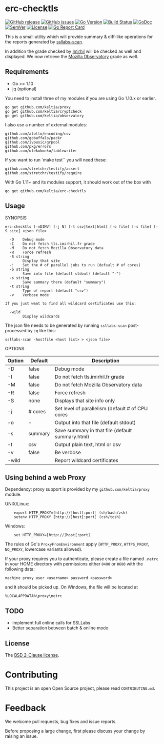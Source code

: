 erc-checktls
============

[![GitHub release](https://img.shields.io/github/release/keltia/erc-checktls.svg)](https://github.com/keltia/erc-checktls/releases) 
[![GitHub issues](https://img.shields.io/github/issues/keltia/erc-checktls.svg)](https://github.com/keltia/erc-checktls/issues)
[![Go Version](https://img.shields.io/badge/go-1.10-blue.svg)](https://golang.org/dl/)
[![Build Status](https://travis-ci.org/keltia/erc-checktls.svg?branch=master)](https://travis-ci.org/keltia/erc-checktls)
[![GoDoc](http://godoc.org/github.com/keltia/erc-checktls?status.svg)](http://godoc.org/github.com/keltia/erc-checktls)
[![SemVer](http://img.shields.io/SemVer/2.0.0.png)](https://semver.org/spec/v2.0.0.html)
[![License](https://img.shields.io/pypi/l/Django.svg)](https://opensource.org/licenses/BSD-2-Clause)
[![Go Report Card](https://goreportcard.com/badge/github.com/keltia/erc-checktls)](https://goreportcard.com/report/github.com/keltia/erc-checktls)

This is a small utility which will provide summary & diff-like operations for the reports generated by [ssllabs-scan](https://github.com/ssllabs/ssllabs-scan).

In addition the grade checked by [Imirhil](https://tls.imirhil.fr/) will be checked as well and displayed.  We now retrieve the [Mozilla Observatory](https://observatory.mozilla.org/) grade as well.

## Requirements

* Go >= 1.10
* jq (optional)

You need to install three of my modules if you are using Go 1.10.x or earlier.

    go get github.com/keltia/proxy
    go get github.com/keltia/cryptcheck
    go get github.com/keltia/observatory

I also use a number of external modules:

	github.com/atotto/encoding/csv
	github.com/gobuffalo/packr
	github.com/ivpusic/grpool
	github.com/pkg/errors
	github.com/olekukonko/tablewriter

If you want to run `make test`` you will need these:

	github.com/stretchr/testify/assert
	github.com/stretchr/testify/require

With Go 1.11+ and its modules support, it should work out of the box with

    go get github.com/keltia/erc-checktls

## Usage

SYNOPSIS
```
erc-checktls [-vDIMV] [-j N] [-t csv|text|html] [-o file] [-s file] [-S site] <json file>
  
  -D	Debug mode
  -I	Do not fetch tls.imirhil.fr grade
  -M	Do not fetch Mozilla Observatory data
  -R	Force refresh
  -S string
    	Display that site
  -j    Set the # of parallel jobs to run (default # of cores)
  -o string
    	Save into file (default stdout) (default "-")
  -s string
    	Save summary there (default "summary")
  -t string
    	Type of report (default "csv")
  -v	Verbose mode
  
If you just want to find all wildcard certificates use this:

  -wild
    	Display wildcards
```

The json file needs to be generated by running `ssllabs-scan` post-processed by `jq` like this:
 
```
ssllabs-scan -hostfile <host list> > <json file>
```

OPTIONS

| Option  | Default | Description|
| ------- |---------|------------|
| -D      | false   | Debug mode |
| -I      | false   | Do not fetch tls.imirhil.fr grade |
| -M      | false   | Do not fetch Mozilla Observatory data |
| -R      | false   | Force refresh |
| -S      | none    | Displays that site info only |
| -j      | # cores | Set level of parallelism (default # of CPU cores |
| -o      | -       | Output into that file (default stdout) |
| -s      | summary | Save summary in that file (default summary.html) |
| -t      | csv     | Output plain text, html or csv |
| -v      | false   | Be verbose |
| -wild   |         | Report wildcard certificates |

## Using behind a web Proxy

Dependency: proxy support is provided by my `github.com/keltia/proxy` module.

UNIX/Linux:

```
    export HTTP_PROXY=[http://]host[:port] (sh/bash/zsh)
    setenv HTTP_PROXY [http://]host[:port] (csh/tcsh)
```

Windows:

```
    set HTTP_PROXY=[http://]host[:port]
```

The rules of Go's `ProxyFromEnvironment` apply (`HTTP_PROXY`, `HTTPS_PROXY`, `NO_PROXY`, lowercase variants allowed).

If your proxy requires you to authenticate, please create a file named `.netrc` in your HOME directory with permissions either `0400` or `0600` with the following data:

    machine proxy user <username> password <password>
    
and it should be picked up. On Windows, the file will be located at

    %LOCALAPPDATA%\proxy\netrc

## TODO

- Implement full online calls for SSLLabs
- Better separation between batch & online mode

## License

The [BSD 2-Clause license](https://github.com/keltia/erc-checktls/blob/master/LICENSE).

# Contributing

This project is an open Open Source project, please read `CONTRIBUTING.md`.

# Feedback

We welcome pull requests, bug fixes and issue reports.

Before proposing a large change, first please discuss your change by raising an issue.
